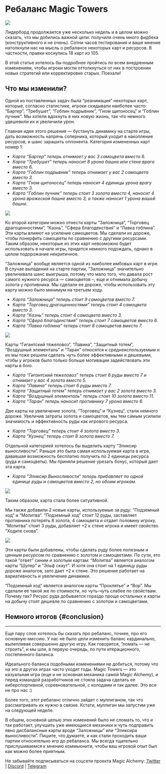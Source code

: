 # **Ребаланс Magic Towers**

![](images/img-1.2x.jpeg)

Лидерборд продолжается уже несколько недель и в целом можно сказать, что мы добились важной цели: получили очень много фидбека (конструктивного и не очень). Сотни часов тестирования и ваше мнение натолкнули нас на мысль о ребалансе некоторых карт и ресурсов. В частности, правки коснулись 18 карт из 105.

В этой статье хотелось бы подробнее пройтись по всем внедренным изменениям, чтобы игроки могли оттолкнуться от них в построении новых стратегий или корректировке старых. Поехали!

## **Что мы изменили?**

Одной из поставленных задач была “реанимация” некоторых карт, которые, согласно статистике, игроки скидывали наиболее часто: “Бартер”, “Требушет”, “Гоблин подрывник”, “Гном щитоносец” и “Гоблин лучник”. Мы хотели вдохнуть в них новую жизнь, так что немного удешевили их и увеличили урон.

Главная идея этого решения — бустануть динамику на старте игры, дать возможность напрячь соперника, который уходит в накопление ресурсов, и шанс зарашить оппонента. Категория измененных карт номер 1:

- _Карта “Бартер” теперь отнимает у вас 3 самоцвета вместо 6._
- _Карта “Требушет” теперь наносит 8 урона башне или стене врага вместо 6._
- _Карта “Гоблин подрывник” теперь отнимает у вас 2 самоцвета вместо 3._
- _Карта “Гном щитоносец” теперь наносит 4 единицы урона врагу вместо 3._
- _Карта “Гоблин лучник” теперь стоит 3 золота вместо 4, наносит 4 урона вражеской башне вместо 3, а также наносит 1 урона вашей башне._

![](images/img-2.2x.png)

Ко второй категории можно отнести карты “Заложница”, “Торговец драгоценностями”, “Казнь”, “Сфера благоденствия” и “Лавка гоблина”. Эти карты влияют на усиление самоцветов. Мы сделали их дороже, чтобы понерфить самоцветы по сравнению с другими ресурсами. Таким образом, некоторые из этих карт невозможно будет использовать в начале игры, придется немного подождать, однако в целом подорожание некритичное.

“Заложница” вообще является одной из наиболее имбовых карт в игре. В случае выпадения на старте партии, “Заложница” значительно увеличивала шанс выигрыша, потому что мало того, что давала рост самого нужного ресурса — самоцветов –, еще и отнимала добычу золота у противника. Мы сделали ее дороже, чтобы использовать эту карту можно было минимум на третьем ходу.

- _Карта “Заложница” теперь стоит 9 самоцветов вместо 7._
- _Карта “Торговец драгоценностями” теперь стоит 4 самоцвета вместо 3._
- _Карта “Казнь” теперь стоит 4 самоцвета вместо 3._
- _Карта “Сфера благоденствия” теперь стоит 7 самоцветов вместо 6._
- _Карта “Лавка гоблина” теперь стоит 8 самоцветов вместо 7._

![](images/img-3.2x.png)

Карты “Гигантский тяжеловоз”, “Лавина”, “Защитный тотем”, “Воздушный элементаль” и “Таран” относятся к среднеиспользуемым и их мы тоже решили сделать чуть более эффективными и дешевыми, чтобы у игроков было только больше мотивации задействовать эти карты в бою.

- _Карта “Гигантский тяжеловоз” теперь стоит 6 руды вместо 7 и отнимает у вас 4 золота вместо 5._
- _Карта “Лавина” теперь стоит 6 руды вместо 7._
- _Карта “Защитный тотем” теперь отнимает у вас 2 золота вместо 3._
- _Карта “Воздушный элементаль” теперь стоит 10 золота вместо 11._
- _Карта “Таран” теперь наносит противнику 7 урона вместо 6._

Две карты на увеличение золота, “Торговец” и “Кузнец”, стали немного дороже. Увеличив затраты золота и самоцветов, мы тем самым усилили значимость и эффективность руды как игрового ресурса.

- _Карта “Торговец” теперь стоит 4 золота вместо 3._
- _Карта “Кузнец” теперь стоит 8 золота вместо 7._

Отдельной категорией хотелось бы выделить карту “Эликсир выносливости”. Раньше это была самая используемая карта в игре, дававшая возможность бесплатно получить по 2 единицы ресурса (руда и самоцветы). Мы приняли решение урезать бонус, который дает эта карта.

- _Карта “Эликсир Выносливости” теперь прибавляет по одной единице руды и самоцветов вместо 2, но обоим игрокам._

![](images/img-4.2x.png)

Таким образом, карта стала более ситуативной.

Мы также добавили 2 новые карты, используемые за руду: “Подземный ход” и “Молитва”. “Подземный ход” стоит 12 руды, заставляет противника потерять 8 золота, 4 самоцвета и отдает половину игроку. “Молитва” стоит 3 руды, добавляет +2 к стене игрока и имеет свойство “Ходите снова”.

![](images/img-5.2x.png)

Эти карты были добавлены, чтобы сделать руду более полезным и ценным ресурсом по сравнению с золотом и самоцветами. По сути, это такой “ответ” синим и золотым картам: “Молитва” является аналогом карты “Шулер” и “Эльф скаут”. И хотя она стоит на 1 единицу руды дороже аналогов, зато дает +2 к стене. Это решение работает на вариативность и увеличение динамики.

“Подземный ход” является аналогом карты “Проклятье” и “Вор”. Мы сделали ее такой же по стоимости, но чуть-чуть слабее по свойствам. Почему так? Ресурс руда добывается гораздо проще остальных и карты на добычу стоят дешевле по сравнению с золотом и самоцветами.

## Немного итогов {#conclusion}

---

Еще пару слов хотелось бы сказать про ребаланс, точнее, про его основную миссию. У нас не было цели изменить баланс кардинально, вылепливая совершенно другую игру. Как говорится, “ломать — не строить”, и мы шли, в первую очередь, по пути итерационного, постепенного баланса.

Идеального баланса подобными изменениями не добиться, потому что на это в других играх часто уходят годы. Magic Towers — это казуальная игра (еще и не основная механика самой Magic Alchemy), и перед командой разработчиков не стояла задача сделать ее киберспортивной, соревновательной, с колодами и так далее. Это все не про нас :)

Более того, этот ребаланс отлично зайдет с муллиганом, так что рассматривать их нужно в связке. Кстати, муллиган мы запустим уже на следующей неделе.

В общем, основной целью этих изменений было не сломать то, что и так работает, улучшить уже имеющиеся механики и чуть подправить явно дисбалансные карты вроде “Заложницы” или “Эликсира выносливости”. Пишите, что думаете, и как стали проходить ваши партии относительно игр до ребаланса. Мы всегда тщательно прислушиваемся к мнению коммьюнити, чтобы ваш игровой опыт был как можно более приятным.

Не забывайте подписываться на соцсети проекта Magic Alchemy: [Twitter](https://twitter.com/magicalchemydao) | [Discord](https://discord.gg/MMdJ9zw6cc) | [Telegram](https://t.me/btcbabytrader)
